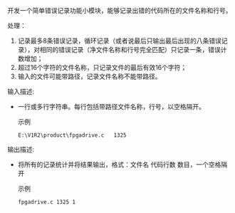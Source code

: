 开发一个简单错误记录功能小模块，能够记录出错的代码所在的文件名称和行号。


处理：
1. 记录最多8条错误记录，循环记录（或者说最后只输出最后出现的八条错误记录），对相同的错误记录（净文件名称和行号完全匹配）只记录一条，错误计数增加；
2. 超过16个字符的文件名称，只记录文件的最后有效16个字符；
3. 输入的文件可能带路径，记录文件名称不能带路径。


输入描述:
- 一行或多行字符串。每行包括带路径文件名称，行号，以空格隔开。

    示例

    ```
    E:\V1R2\product\fpgadrive.c   1325
    ```

输出描述:
- 将所有的记录统计并将结果输出，格式：文件名 代码行数 数目，一个空格隔开

    示例

    ```
    fpgadrive.c 1325 1
    ```
